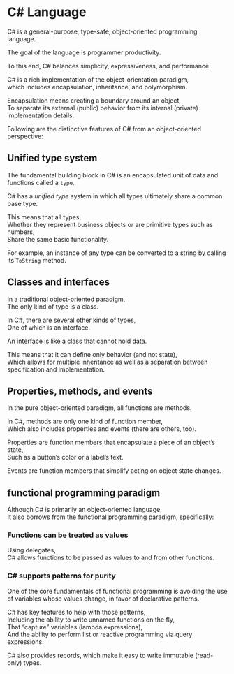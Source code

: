 # C# Language

C# is a general-purpose, type-safe, object-oriented programming language.

The goal of the language is programmer productivity.

To this end, C# balances simplicity, expressiveness, and performance.

C# is a rich implementation of the object-orientation paradigm,  
which includes encapsulation, inheritance, and polymorphism.

Encapsulation means creating a boundary around an object,  
To separate its external (public) behavior from its internal (private) implementation details.

Following are the distinctive features of C# from an object-oriented perspective:

## Unified type system

The fundamental building block in C# is an encapsulated unit of data and functions called a `type`.

C# has a _unified type_ system in which all types ultimately share a common base type.

This means that all types,  
Whether they represent business objects or are primitive types such as numbers,  
Share the same basic functionality.

For example, an instance of any type can be converted to a string by calling its `ToString` method.

## Classes and interfaces

In a traditional object-oriented paradigm,  
The only kind of type is a class.

In C#, there are several other kinds of types,  
One of which is an interface.

An interface is like a class that cannot hold data.

This means that it can define only behavior (and not state),  
Which allows for multiple inheritance as well as a separation between specification and implementation.

## Properties, methods, and events

In the pure object-oriented paradigm, all functions are methods.

In C#, methods are only one kind of function member,  
Which also includes properties and events (there are others, too).

Properties are function members that encapsulate a piece of an object’s state,  
Such as a button’s color or a label’s text.

Events are function members that simplify acting on object state changes.

## functional programming paradigm

Although C# is primarily an object-oriented language,  
It also borrows from the functional programming paradigm, specifically:

### Functions can be treated as values

Using delegates,  
C# allows functions to be passed as values to and from other functions.

### C# supports patterns for purity

One of the core fundamentals of functional programming is avoiding the use of variables whose values change, in favor of declarative patterns.

C# has key features to help with those patterns,  
Including the ability to write unnamed functions on the fly,  
That “capture” variables (lambda expressions),  
And the ability to perform list or reactive programming via query expressions.

C# also provides records, which make it easy to write immutable (read-only) types.
